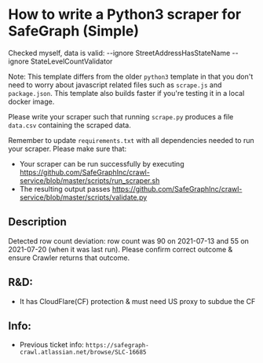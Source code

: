 # How to write a Python3 scraper for SafeGraph (Simple)


Checked myself, data is valid: --ignore StreetAddressHasStateName --ignore StateLevelCountValidator

Note: This template differs from the older `python3` template in that you don't need to worry about javascript related files such as `scrape.js` and `package.json`. This template also builds faster if you're testing it in a local docker image.

Please write your scraper such that running `scrape.py` produces a file `data.csv` containing the scraped data.

Remember to update `requirements.txt` with all dependencies needed to run your scraper. 
Please make sure that:
* Your scraper can be run successfully by executing https://github.com/SafeGraphInc/crawl-service/blob/master/scripts/run_scraper.sh 
* The resulting output passes https://github.com/SafeGraphInc/crawl-service/blob/master/scripts/validate.py


## Description

Detected row count deviation: row count was 90 on 2021-07-13 and 55 on 2021-07-20 (when it was last run). Please confirm correct outcome & ensure Crawler returns that outcome.

## R&D:

- It has CloudFlare(CF) protection & must need US proxy to subdue the CF  

## Info: 
- Previous ticket info: `https://safegraph-crawl.atlassian.net/browse/SLC-16685` 

